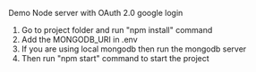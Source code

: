 Demo Node server with OAuth 2.0 google login

1. Go to project folder and run "npm install" command
2. Add the MONGODB_URI in .env
3. If you are using local mongodb then run the mongodb server
4. Then run "npm start" command to start the project
